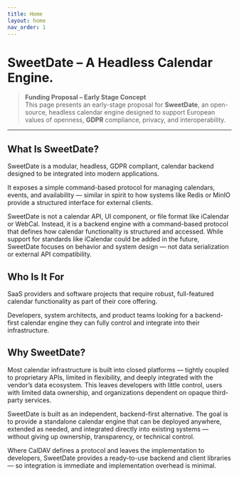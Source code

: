 ```yaml
---
title: Home  
layout: home
nav_order: 1 
---
```


# SweetDate – A Headless Calendar Engine. 
> **Funding Proposal – Early Stage Concept**  
> This page presents an early-stage proposal for **SweetDate**, an open-source, headless calendar engine designed to support European values of openness, **GDPR** compliance, privacy, and interoperability.  

---

## What Is SweetDate?

SweetDate is a modular, headless, GDPR compliant, calendar backend designed to be integrated into modern applications.

It exposes a simple command-based protocol for managing calendars, events, and availability — similar in spirit to how systems like Redis or MinIO provide a structured interface for external clients.

SweetDate is not a calendar API, UI component, or file format like iCalendar or WebCal. Instead, it is a backend engine with a command-based protocol that defines how calendar functionality is structured and accessed. While support for standards like iCalendar could be added in the future, SweetDate focuses on behavior and system design — not data serialization or external API compatibility.

## Who Is It For

SaaS providers and software projects that require robust, full-featured calendar functionality as part of their core offering.

Developers, system architects, and product teams looking for a backend-first calendar engine they can fully control and integrate into their infrastructure.

## Why SweetDate?

Most calendar infrastructure is built into closed platforms — tightly coupled to proprietary APIs, limited in flexibility, and deeply integrated with the vendor’s data ecosystem. This leaves developers with little control, users with limited data ownership, and organizations dependent on opaque third-party services.

SweetDate is built as an independent, backend-first alternative. The goal is to provide a standalone calendar engine that can be deployed anywhere, extended as needed, and integrated directly into existing systems — without giving up ownership, transparency, or technical control.

Where CalDAV defines a protocol and leaves the implementation to developers, SweetDate provides a ready-to-use backend and client libraries — so integration is immediate and implementation overhead is minimal.



